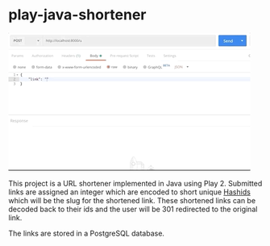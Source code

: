 # play-java-shortener

![alt text](demo.gif "Demo")

This project is a URL shortener implemented in Java using Play 2. Submitted links are assigned an integer which are encoded to short unique [Hashids](https://hashids.org/) which will be the slug for the shortened link. These shortened links can be decoded back to their ids and the user will be 301 redirected to the original link.

The links are stored in a PostgreSQL database.